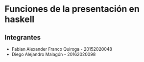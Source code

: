 # Funciones de la presentación en haskell

## Integrantes

- Fabian Alexander Franco Quiroga - 20152020048 
- Diego Alejandro Malagón - 20162020098
